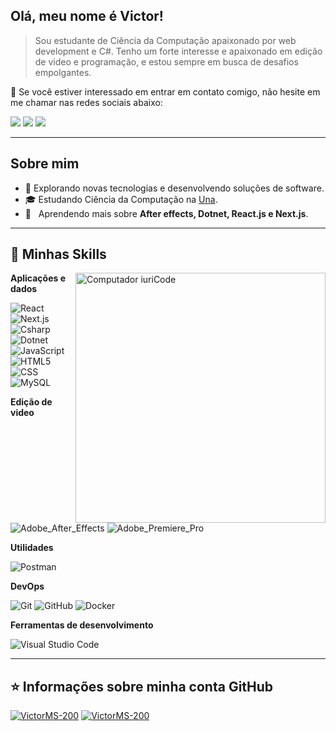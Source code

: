## Olá, meu nome é <strong>Victor!</strong>

> Sou estudante de Ciência da Computação apaixonado por web development e C#. Tenho um forte interesse e apaixonado em edição de video e programação, e estou sempre em busca de desafios empolgantes.

💬 Se você estiver interessado em entrar em contato comigo, não hesite em me chamar nas redes sociais abaixo:

<p align="left">
  <a href="mailto:victorm20005@gmail.com" alt="Gmail">
  <img src="https://img.shields.io/badge/-Gmail-FF0000?style=flat-square&labelColor=FF0000&logo=gmail&logoColor=white&link=mailto:victorm20005@gmail.com" /></a>

  <a href="https://www.linkedin.com/in/victor-martins-3565a4268/" alt="Linkedin">
  <img src="https://img.shields.io/badge/-Linkedin-0e76a8?style=flat-square&logo=Linkedin&logoColor=white&link=https://www.linkedin.com/in/victor-martins-3565a4268/" /></a>

  <a href="https://instagram.com/victor.ma18?igshid=NGVhN2U2NjQ0Yg==" alt="Instagram">
  <img src="https://img.shields.io/badge/-Instagram-DF0174?style=flat-square&labelColor=DF0174&logo=instagram&logoColor=white&link=LINK-DO-SEU-INSTAGRAM"/></a>
</p> 

---

## Sobre mim


- 🤔 Explorando novas tecnologias e desenvolvendo soluções de software.
- 🎓 Estudando Ciência da Computação na <a href="https://www.una.br/">Una</a>.
- 🌱 &nbsp; Aprendendo mais sobre **After effects, Dotnet, React.js e Next.js**.
  
---

## 🚀 Minhas Skills

<img src="https://raw.githubusercontent.com/MicaelliMedeiros/micaellimedeiros/master/image/computer-illustration.png" min-width="400px" max-width="400px" width="400px" align="right" alt="Computador iuriCode">

**Aplicações e dados**

![React](https://img.shields.io/badge/-React-333333?style=flat&logo=react)
![Next.js](https://img.shields.io/badge/-Next.js-333333?style=flat&logo=nextdotjs)
![Csharp](https://img.shields.io/badge/-Csharp-333333?style=flat&logo=Csharp&logoColor=00599C)
![Dotnet](https://img.shields.io/badge/-Dotnet-333333?style=flat&logo=dotnet&logoColor=00599C)
![JavaScript](https://img.shields.io/badge/-JavaScript-333333?style=flat&logo=javascript)
![HTML5](https://img.shields.io/badge/-HTML5-333333?style=flat&logo=HTML5)
![CSS](https://img.shields.io/badge/-CSS-333333?style=flat&logo=CSS3&logoColor=1572B6)
![MySQL](https://img.shields.io/badge/-MySQL-333333?style=flat&logo=mysql)

**Edição de video**

![Adobe_After_Effects](https://img.shields.io/badge/-Adobe_After_Effects-333333?style=flat&logo=adobeaftereffects)
![Adobe_Premiere_Pro](https://img.shields.io/badge/-Adobe_Premiere_Pro-333333?style=flat&logo=adobepremierepro)

**Utilidades**

![Postman](https://img.shields.io/badge/-Postman-333333?style=flat&logo=postman)

**DevOps**

![Git](https://img.shields.io/badge/-Git-333333?style=flat&logo=git)
![GitHub](https://img.shields.io/badge/-GitHub-333333?style=flat&logo=github)
![Docker](https://img.shields.io/badge/-Docker-333333?style=flat&logo=docker)

**Ferramentas de desenvolvimento**

![Visual Studio Code](https://img.shields.io/badge/-Visual%20Studio%20Code-333333?style=flat&logo=visual-studio-code&logoColor=007ACC)

---

## ⭐ Informações sobre minha conta GitHub
  [![VictorMS-200](https://github-readme-stats.vercel.app/api?username=VictorMS-200&theme=highcontrast)](https://github.com/VictorMS-200?tab=repositories)
  [![VictorMS-200](https://github-readme-stats.vercel.app/api/top-langs/?username=VictorMS-200&hide=html&layout=compact&theme=highcontrast)](https://github.com/VictorMS-200?tab=repositories)
